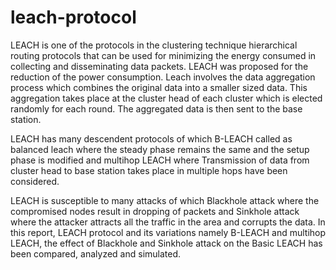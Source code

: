 # leach-protocol

LEACH is one of the protocols in the clustering technique hierarchical routing protocols that can be used for minimizing the
energy consumed in collecting and disseminating data packets. LEACH was proposed for the reduction of the power consumption. 
Leach involves the data aggregation process which combines the original data into a smaller sized data. This aggregation 
takes place at the cluster head of each cluster which is elected randomly for each round. The aggregated data is then sent to
the base station. 

LEACH has many descendent protocols of which B-LEACH called as balanced leach where the steady phase remains the same
and the setup phase is modified and multihop LEACH where Transmission of data from cluster head to base 
station takes place in multiple hops have been considered.

LEACH is susceptible to many attacks of which Blackhole attack 
where the compromised nodes result in dropping of packets and Sinkhole attack where the attacker attracts all the traffic in 
the area and corrupts the data. In this report, LEACH protocol and its variations namely B-LEACH and multihop LEACH, the 
effect of Blackhole and Sinkhole attack on the Basic LEACH has been compared, analyzed and simulated.
